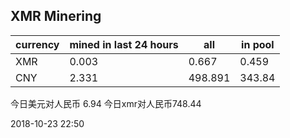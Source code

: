 ## XMR Minering

|currency|mined in last 24 hours|all|in pool|
|---|---|---|---|
|XMR|0.003|0.667|0.459|
|CNY|2.331|498.891|343.84|

今日美元对人民币 6.94	今日xmr对人民币748.44


2018-10-23 22:50